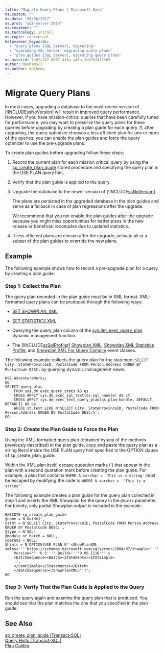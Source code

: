```yaml
---
title: "Migrate Query Plans | Microsoft Docs"
ms.custom: ""
ms.date: "03/06/2017"
ms.prod: "sql-server-2014"
ms.reviewer: ""
ms.technology: install
ms.topic: conceptual
helpviewer_keywords: 
  - "query plans [SQL Server], migrating"
  - "upgrading SQL Server, migrating query plans"
  - "plan guides [SQL Server], migrating query plans"
ms.assetid: 7e02a137-6867-4f6a-a45a-2b02674f7e65
author: MashaMSFT
ms.author: mathoma
---
```

# Migrate Query Plans
  In most cases, upgrading a database to the most recent version of [!INCLUDE[ssNoVersion](../../includes/ssnoversion-md.md)] will result in improved query performance. However, if you have mission-critical queries that have been carefully tuned for performance, you may want to preserve the query plans for these queries before upgrading by creating a plan guide for each query. If, after upgrading, the query optimizer chooses a less efficient plan for one or more of the queries, you can enable the plan guides and force the query optimizer to use the pre-upgrade plans.  
  
 To create plan guides before upgrading follow these steps:  
  
1.  Record the current plan for each mission critical query by using the [sp_create_plan_guide](/sql/relational-databases/system-stored-procedures/sp-create-plan-guide-transact-sql) stored procedure and specifying the query plan in the USE PLAN query hint.  
  
2.  Verify that the plan guide is applied to the query.  
  
3.  Upgrade the database to the newer version of [!INCLUDE[ssNoVersion](../../includes/ssnoversion-md.md)].  
  
     The plans are persisted in the upgraded database in the plan guides and serve as a fallback in case of plan regressions after the upgrade.  
  
     We recommend that you not enable the plan guides after the upgrade because you might miss opportunities for better plans in the new release or beneficial recompiles due to updated statistics.  
  
4.  If less efficient plans are chosen after the upgrade, activate all or a subset of the plan guides to override the new plans.  
  
## Example  
 The following example shows how to record a pre-upgrade plan for a query by creating a plan guide.  
  
### Step 1: Collect the Plan  
 The query plan recorded in the plan guide must be in XML format. XML-formatted query plans can be produced through the following ways:  
  
-   [SET SHOWPLAN_XML](/sql/t-sql/statements/set-showplan-xml-transact-sql)  
  
-   [SET STATISTICS XML](/sql/t-sql/statements/set-statistics-xml-transact-sql)  
  
-   Querying the query_plan column of the [sys.dm_exec_query_plan](/sql/relational-databases/system-dynamic-management-views/sys-dm-exec-query-plan-transact-sql) dynamic management function.  
  
-   The [!INCLUDE[ssSqlProfiler](../../includes/sssqlprofiler-md.md)] [Showplan XML](../../relational-databases/event-classes/showplan-xml-event-class.md), [Showplan XML Statistics Profile](../../relational-databases/event-classes/showplan-xml-statistics-profile-event-class.md), and [Showplan XML For Query Compile](../../relational-databases/event-classes/showplan-xml-for-query-compile-event-class.md) event classes.  
  
 The following example collects the query plan for the statement `SELECT City, StateProvinceID, PostalCode FROM Person.Address ORDER BY PostalCode DESC;` by querying dynamic management views.  
  
```  
USE AdventureWorks;  
GO  
SELECT query_plan  
    FROM sys.dm_exec_query_stats AS qs   
    CROSS APPLY sys.dm_exec_sql_text(qs.sql_handle) AS st  
    CROSS APPLY sys.dm_exec_text_query_plan(qs.plan_handle, DEFAULT, DEFAULT) AS qp  
    WHERE st.text LIKE N'SELECT City, StateProvinceID, PostalCode FROM Person.Address ORDER BY PostalCode DESC;%';  
GO  
```  
  
### Step 2: Create the Plan Guide to Force the Plan  
 Using the XML-formatted query plan (obtained by any of the methods previously described) in the plan guide, copy and paste the query plan as a string literal inside the USE PLAN query hint specified in the OPTION clause of sp_create_plan_guide.  
  
 Within the XML plan itself, escape quotation marks (') that appear in the plan with a second quotation mark before creating the plan guide. For example, a plan that contains `WHERE A.varchar = 'This is a string'` must be escaped by modifying the code to `WHERE A.varchar = ''This is a string''`.  
  
 The following example creates a plan guide for the query plan collected in step 1 and inserts the XML Showplan for the query in the `@hints` parameter. For brevity, only partial Showplan output is included in the example.  
  
```  
EXECUTE sp_create_plan_guide   
@name = N'Guide1',  
@stmt = N'SELECT City, StateProvinceID, PostalCode FROM Person.Address ORDER BY PostalCode DESC;',  
@type = N'SQL',  
@module_or_batch = NULL,  
@params = NULL,  
@hints = N'OPTION(USE PLAN N''<ShowPlanXML xmlns=''''https://schemas.microsoft.com/sqlserver/2004/07/showplan''''   
    Version=''''0.5'''' Build=''''9.00.1116''''>  
    <BatchSequence><Batch><Statements><StmtSimple>  
    ...  
    </StmtSimple></Statements></Batch>  
    </BatchSequence></ShowPlanXML>'')';  
GO  
```  
  
### Step 3: Verify That the Plan Guide Is Applied to the Query  
 Run the query again and examine the query plan that is produced. You should see that the plan matches the one that you specified in the plan guide.  
  
## See Also  
 [sp_create_plan_guide &#40;Transact-SQL&#41;](/sql/relational-databases/system-stored-procedures/sp-create-plan-guide-transact-sql)   
 [Query Hints &#40;Transact-SQL&#41;](/sql/t-sql/queries/hints-transact-sql-query)   
 [Plan Guides](../../relational-databases/performance/plan-guides.md)  
  
  
